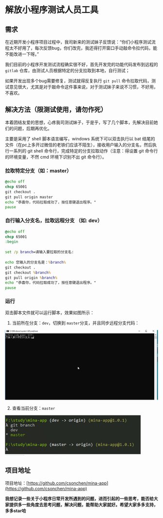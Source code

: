 # 解放小程序测试人员工具

## 需求

在近期开发小程序项目过程中，我司新来的测试妹子反馈说：“你们小程序测试流程太不好用了，每次反馈bug，你们改完，我还得打开窗口手动敲命令拉代码，能不能改进一下呀。”

我们目前的小程序开发测试流程确实很不好，首先开发完的功能代码发布到远程的 `gitlab` 仓库，由测试人员根据特定的分支拉取到本地，自行测试；

如果开发出现多个bug需要修复，测试就得反复执行 `git pull` 命令拉取代码，测试意见很大，尤其是对于敲命令这件事来说，对于测试妹子来说不习惯，不好用，不喜欢。

## 解决方法（限测试使用，请勿作死）

本着团结友爱的思想，心疼我司测试妹子，于是乎，写了几个脚本，先解决目前她们的问题，后期再优化。

主要是采用了 shell 脚本语言编写，windows 系统下可以双击执行以 bat 结尾的文件（在pc上多开过微信的老铁们应该不陌生），接收用户输入的分支名，然后执行一系列的 git shell 命令行，完成特定的分支拉取动作（注意：得设置 git 命令行的环境变量，不然 cmd 环境下识别不出 git 命令行）。

### 拉取特定分支（如：master）

```bat
@echo off
chcp 65001
git checkout .
git pull origin master
echo "恭喜你，代码拉取成功了，按任意键退出程序。"
pause
```

### 自行输入分支名，拉取远程分支 （如: dev）

```bat
@echo off
chcp 65001
:begin

set /p branch=请输入要拉取的分支名:

echo 您输入的分支名是：%branch%
git checkout .
git checkout %branch%
git pull origin %branch%
echo "恭喜你，代码拉取成功了，按任意键退出程序。"
pause
```

### 运行

双击脚本文件就可以运行脚本，效果如图所示：

1. 当前所在分支：`dev`，切换到 `master`分支，并且同步远程分支代码：

![示例](../asserts/test.gif)

2. 查看当前分支：`master`

![示例](../asserts/5.png)

## 项目地址

项目地址：[https://github.com/csonchen/mina-app](https://github.com/csonchen/mina-app)

**我想记录一些关于小程序日常开发所遇到的问题，进而引起的一些思考，能否给大家提供多一些角度去思考问题，解决问题，能帮助大家就好。希望大家多多支持，多多star哈**